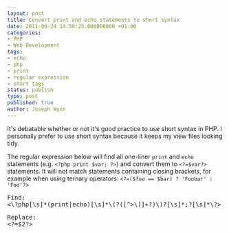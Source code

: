 ```yaml
---
layout: post
title: Convert print and echo statements to short syntax
date: 2011-06-24 14:59:25.000000000 +01:00
categories:
- PHP
- Web Development
tags:
- echo
- php
- print
- regular expression
- short tags
status: publish
type: post
published: true
author: Joseph Wynn
---
```


It's debatable whether or not it's good practice to use short syntax in PHP. I personally prefer to use short syntax because it keeps my view files looking tidy.

The regular expression below will find all one-liner `print` and `echo` statements (e.g. `<?php print $var; ?>`) and convert them to `<?=$var?>` statements. It will not match statements containing closing brackets, for example when using ternary operators: `<?=($foo == $bar) ? 'Foobar' : 'Foo'?>`

<pre class="no-highlight">Find:
&lt;\?php[\s]*(print|echo)[\s]*\(?([^&gt;\)]+?)\)?[\s]*;?[\s]*\?&gt;</pre>
<pre class="no-highlight">Replace:
&lt;?=$2?&gt;</pre>